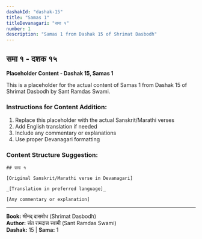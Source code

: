 ```yaml
---
dashakId: "dashak-15"
title: "Samas 1"
titleDevanagari: "समा १"
number: 1
description: "Samas 1 from Dashak 15 of Shrimat Dasbodh"
---
```


## समा १ - दशक १५

<!-- TODO: Add the actual Sanskrit/Marathi content here -->

**Placeholder Content - Dashak 15, Samas 1**

This is a placeholder for the actual content of Samas 1 from Dashak 15 of Shrimat Dasbodh by Sant Ramdas Swami.

### Instructions for Content Addition:
1. Replace this placeholder with the actual Sanskrit/Marathi verses
2. Add English translation if needed
3. Include any commentary or explanations
4. Use proper Devanagari formatting

### Content Structure Suggestion:
```
## समा १

[Original Sanskrit/Marathi verse in Devanagari]

_[Translation in preferred language]_

[Any commentary or explanation]
```

---
**Book:** श्रीमद् दासबोध (Shrimat Dasbodh)  
**Author:** संत रामदास स्वामी (Sant Ramdas Swami)  
**Dashak:** 15 | **Sama:** 1
